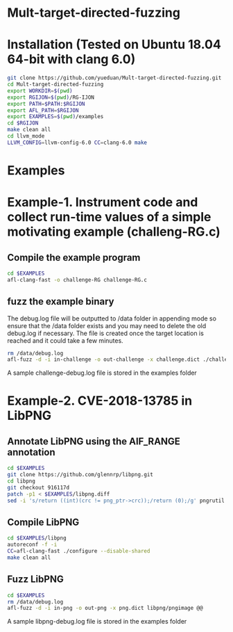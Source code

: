 # Mult-target-directed-fuzzing

# Installation (Tested on Ubuntu 18.04 64-bit with clang 6.0)

```bash
git clone https://github.com/yueduan/Mult-target-directed-fuzzing.git
cd Mult-target-directed-fuzzing
export WORKDIR=$(pwd)
export RGIJON=$(pwd)/RG-IJON
export PATH=$PATH:$RGIJON
export AFL_PATH=$RGIJON
export EXAMPLES=$(pwd)/examples
cd $RGIJON
make clean all
cd llvm_mode
LLVM_CONFIG=llvm-config-6.0 CC=clang-6.0 make
```
# Examples

# Example-1. Instrument code and collect run-time values of a simple motivating example (challeng-RG.c)

## Compile the example program
```bash
cd $EXAMPLES
afl-clang-fast -o challenge-RG challenge-RG.c
```

## fuzz the example binary
The debug.log file will be outputted to /data folder in appending mode so ensure that the /data folder exists and you may need to delete the old debug.log if necessary. The file is created once the target location is reached and it could take a few minutes.
```bash
rm /data/debug.log
afl-fuzz -d -i in-challenge -o out-challenge -x challenge.dict ./challenge-RG @@
```
A sample challenge-debug.log file is stored in the examples folder

# Example-2. CVE-2018-13785 in LibPNG

## Annotate LibPNG using the AIF_RANGE annotation
```bash
cd $EXAMPLES
git clone https://github.com/glennrp/libpng.git
cd libpng
git checkout 916117d
patch -p1 < $EXAMPLES/libpng.diff
sed -i 's/return ((int)(crc != png_ptr->crc));/return (0);/g' pngrutil.c
```

## Compile LibPNG
```bash
cd $EXAMPLES/libpng
autoreconf -f -i
CC=afl-clang-fast ./configure --disable-shared
make clean all
```

## Fuzz LibPNG
```bash
cd $EXAMPLES
rm /data/debug.log
afl-fuzz -d -i in-png -o out-png -x png.dict libpng/pngimage @@
```
A sample libpng-debug.log file is stored in the examples folder
